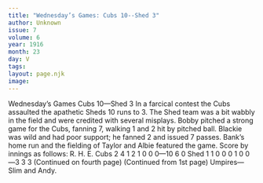```yaml
---
title: "Wednesday’s Games: Cubs 10--Shed 3"
author: Unknown
issue: 7
volume: 6
year: 1916
month: 23
day: V
tags:
layout: page.njk
image:
---
```

Wednesday’s Games    Cubs 10—Shed 3      In a farcical contest the Cubs assaulted the apathetic Sheds 10 runs to 3.   The Shed team was a bit wabbly in the field and were credited with several misplays.    Bobby pitched a strong game for the Cubs, fanning 7, walking 1 and 2 hit by pitched ball.    Blackie was wild and had poor support; he fanned 2 and issued 7 passes.    Bank’s home run and the fielding of Taylor and Albie featured the game.   Score by innings as follows:   R. H. E. Cubs 2 4 1 2 1 0 0 0—10 6 0 Shed 1 1 0 0 0 1 0 0—3 3 3    (Continued on fourth page)      (Continued from 1st page)   Umpires—Slim and Andy.   

